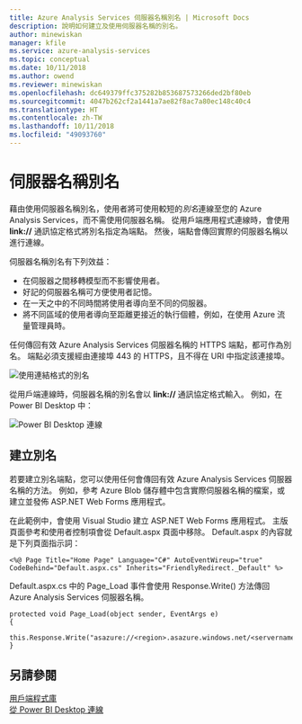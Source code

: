 ```yaml
---
title: Azure Analysis Services 伺服器名稱別名 | Microsoft Docs
description: 說明如何建立及使用伺服器名稱的別名。
author: minewiskan
manager: kfile
ms.service: azure-analysis-services
ms.topic: conceptual
ms.date: 10/11/2018
ms.author: owend
ms.reviewer: minewiskan
ms.openlocfilehash: dc649379ffc375282b853687573266ded2bf80eb
ms.sourcegitcommit: 4047b262cf2a1441a7ae82f8ac7a80ec148c40c4
ms.translationtype: HT
ms.contentlocale: zh-TW
ms.lasthandoff: 10/11/2018
ms.locfileid: "49093760"
---
```

# <a name="alias-server-names"></a>伺服器名稱別名

藉由使用伺服器名稱別名，使用者將可使用較短的*別名*連線至您的 Azure Analysis Services，而不需使用伺服器名稱。 從用戶端應用程式連線時，會使用 **link://** 通訊協定格式將別名指定為端點。 然後，端點會傳回實際的伺服器名稱以進行連線。

伺服器名稱別名有下列效益：

- 在伺服器之間移轉模型而不影響使用者。 
- 好記的伺服器名稱可方便使用者記憶。 
- 在一天之中的不同時間將使用者導向至不同的伺服器。 
- 將不同區域的使用者導向至距離更接近的執行個體，例如，在使用 Azure 流量管理員時。 

任何傳回有效 Azure Analysis Services 伺服器名稱的 HTTPS 端點，都可作為別名。 端點必須支援經由連接埠 443 的 HTTPS，且不得在 URI 中指定該連接埠。

![使用連結格式的別名](media/analysis-services-alias/aas-alias-browser.png)

從用戶端連線時，伺服器名稱的別名會以 **link://** 通訊協定格式輸入。 例如，在 Power BI Desktop 中：

![Power BI Desktop 連線](media/analysis-services-alias/aas-alias-connect-pbid.png)

## <a name="create-an-alias"></a>建立別名

若要建立別名端點，您可以使用任何會傳回有效 Azure Analysis Services 伺服器名稱的方法。 例如，參考 Azure Blob 儲存體中包含實際伺服器名稱的檔案，或建立並發佈 ASP.NET Web Forms 應用程式。

在此範例中，會使用 Visual Studio 建立 ASP.NET Web Forms 應用程式。 主版頁面參考和使用者控制項會從 Default.aspx 頁面中移除。 Default.aspx 的內容就是下列頁面指示詞：

```
<%@ Page Title="Home Page" Language="C#" AutoEventWireup="true" CodeBehind="Default.aspx.cs" Inherits="FriendlyRedirect._Default" %>
```

Default.aspx.cs 中的 Page_Load 事件會使用 Response.Write() 方法傳回 Azure Analysis Services 伺服器名稱。

```
protected void Page_Load(object sender, EventArgs e)
{
    this.Response.Write("asazure://<region>.asazure.windows.net/<servername>");
}
```

## <a name="see-also"></a>另請參閱

[用戶端程式庫](analysis-services-data-providers.md)   
[從 Power BI Desktop 連線](analysis-services-connect-pbi.md)

